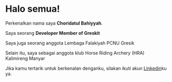 # Halo semua! 

Perkenalkan nama saya **Choridatul Bahiyyah**.

Saya seorang **Developer Member of Greskit** 

Saya juga seorang anggota Lembaga Falakiyah PCNU Gresik

Selain itu, saya sebagai anggota klub Horse Riding Archery (HRA) Kalimireng Manyar 

Jika kamu tertarik untuk berkenalan denganku, silakan ikuti akun [Linkedin](https://www.linkedin.com/in/choridatul-bahiyyah-66a3551ab/)ku ya.
